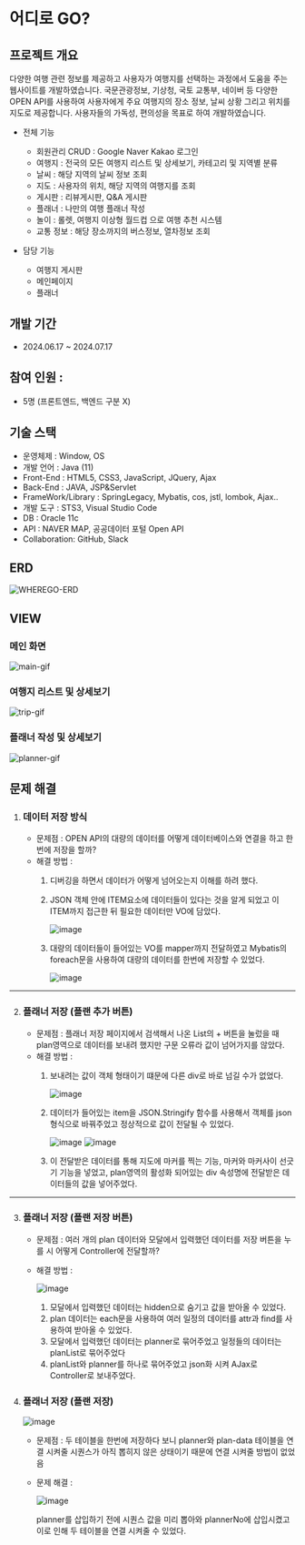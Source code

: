 # 어디로 GO?
## 프로젝트 개요
다양한 여행 관련 정보를 제공하고 사용자가 여행지를 선택하는 과정에서 도움을 주는 웹사이트를 개발하였습니다. 국문관광정보, 기상청, 국토 교통부, 네이버 등 다양한 OPEN API를 사용하여 사용자에게 주요 여행지의 장소 정보, 날씨 상황 그리고 위치를 지도로 제공합니다.
사용자들의 가독성, 편의성을 목표로 하여 개발하였습니다.

- 전체 기능
  - 회원관리 CRUD : Google Naver Kakao 로그인
  - 여행지 : 전국의 모든 여행지 리스트 및 상세보기, 카테고리 및 지역별 분류 
  - 날씨 : 해당 지역의 날씨 정보 조회
  - 지도 : 사용자의 위치, 해당 지역의 여행지를 조회
  - 게시판 : 리뷰게시판, Q&A 게시판
  - 플래너 : 나만의 여행 플래너 작성
  - 놀이 : 롤렛, 여행지 이상형 월드컵 으로 여행 추천 시스템 
  - 교통 정보 : 해당 장소까지의 버스정보, 열차정보 조회 

- 담당 기능
  - 여행지 게시판
  - 메인페이지
  - 플래너

## 개발 기간
  - 2024.06.17 ~ 2024.07.17

## 참여 인원 : 
  - 5명 (프론트엔드, 백엔드 구분 X)


## 기술 스택
  - 운영체제 : Window, OS
  - 개발 언어 : Java (11)
  - Front-End : HTML5, CSS3, JavaScript, JQuery, Ajax
  - Back-End : JAVA, JSP&Servlet
  - FrameWork/Library : SpringLegacy, Mybatis, cos, jstl, lombok, Ajax..
  - 개발 도구 : STS3, Visual Studio Code
  - DB : Oracle 11c
  - API : NAVER MAP, 공공데이터 포털 Open API
  - Collaboration: GitHub, Slack

## ERD
![WHEREGO-ERD](https://github.com/user-attachments/assets/ae01625e-783f-49ac-9d63-4d597e4275f9)

## VIEW

### 메인 화면
![main-gif](https://github.com/user-attachments/assets/a4c82995-a636-4a33-8e7d-3bc9fba5e045)

### 여행지 리스트 및 상세보기
![trip-gif](https://github.com/user-attachments/assets/9ad43047-9573-4044-82dd-36487ad498f6)

### 플래너 작성 및 상세보기
![planner-gif](https://github.com/user-attachments/assets/e0d1acd2-9339-4e00-959b-a218194b9d32)

## 문제 해결
  1. ### 데이터 저장 방식
     - 문제점 : OPEN API의 대량의 데이터를 어떻게 데이터베이스와 연결을 하고 한번에 저장을 할까?
     - 해결 방법 :
       1. 디버깅을 하면서 데이터가 어떻게 넘어오는지 이해를 하려 했다.
       2. JSON 객체 안에 ITEM요소에 데이터들이 있다는 것을 알게 되었고 이 ITEM까지 접근한 뒤 필요한 데이터만 VO에 담았다.
          
          ![image](https://github.com/user-attachments/assets/e40f96ff-c44b-4f35-9e0e-7c744cd48c52)

       4. 대량의 데이터들이 들어있는 VO를 mapper까지 전달하였고 Mybatis의 foreach문을 사용하여 대량의 데이터를 한번에 저장할 수 있었다.

          ![image](https://github.com/user-attachments/assets/dfe6dbc9-4b42-4392-bd70-b978a066dbda)

  ---
  
  2. ### 플래너 저장 (플랜 추가 버튼) 
     - 문제점 : 플래너 저장 페이지에서 검색해서 나온 List의 + 버튼을 눌렀을 때 plan영역으로 데이터를 보내려 했지만 구문 오류라 값이 넘어가지를 않았다.
     - 해결 방법 :
       1. 보내려는 값이 객체 형태이기 떄문에 다른 div로 바로 넘길 수가 없었다.
      
          ![image](https://github.com/user-attachments/assets/26a532b3-0d88-416e-9061-376a7da3e422)

       2. 데이터가 들어있는 item을 JSON.Stringify 함수를 사용해서 객체를 json형식으로 바꿔주었고 정상적으로 값이 전달될 수 있었다.
    
          ![image](https://github.com/user-attachments/assets/f46c0387-914f-4796-afa3-f68430250f47)
          ![image](https://github.com/user-attachments/assets/63bb6b27-7711-4a05-a90d-c9de4d02a67b)
      
       3. 이 전달받은 데이터를 통해 지도에 마커를 찍는 기능, 마커와 마커사이 선긋기 기능을 넣었고, plan영역의 활성화 되어있는 div 속성명에 전달받은 데이터들의 값을 넣어주었다.
          
 ---
 
 3. ### 플래너 저장 (플랜 저장 버튼)
    - 문제점 : 여러 개의 plan 데이터와 모달에서 입력했던 데이터를 저장 버튼을 누를 시 어떻게 Controller에 전달할까?
    - 해결 방법 :
      
      ![image](https://github.com/user-attachments/assets/d98c3b93-e052-4001-8ebf-06ad3944925a)

      1. 모달에서 입력했던 데이터는 hidden으로 숨기고 값을 받아올 수 있었다.
      2. plan 데이터는 each문을 사용하여 여러 일정의 데이터를 attr과 find를 사용하여 받아올 수 있었다.
      3. 모달에서 입력했던 데이터는 planner로 묶어주었고 일정들의 데이터는 planList로 묶어주었다
      4. planList와 planner를 하나로 묶어주었고 json화 시켜 AJax로 Controller로 보내주었다.
     
4. ### 플래너 저장 (플랜 저장)

      ![image](https://github.com/user-attachments/assets/48ac6ca6-9480-4fb1-a9fd-16c3b1cdda34)

     - 문제점 : 두 테이블을 한번에 저장하다 보니 planner와 plan-data 테이블을 연결 시켜줄 시퀀스가 아직 뽑히지 않은 상태이기 때문에 연결 시켜줄 방법이 없었음
     - 문제 해결 :
       
       ![image](https://github.com/user-attachments/assets/a49d4f85-f4fd-4306-b28f-06bcad4bb3fa)

       planner를 삽입하기 전에 시퀀스 값을 미리 뽑아와 plannerNo에 삽입시켰고 이로 인해 두 테이블을 연결 시켜줄 수 있었다.





